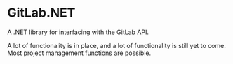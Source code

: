 # GitLab.NET
A .NET library for interfacing with the GitLab API.

A lot of functionality is in place, and a lot of functionality is still yet to come. Most project management functions are possible.